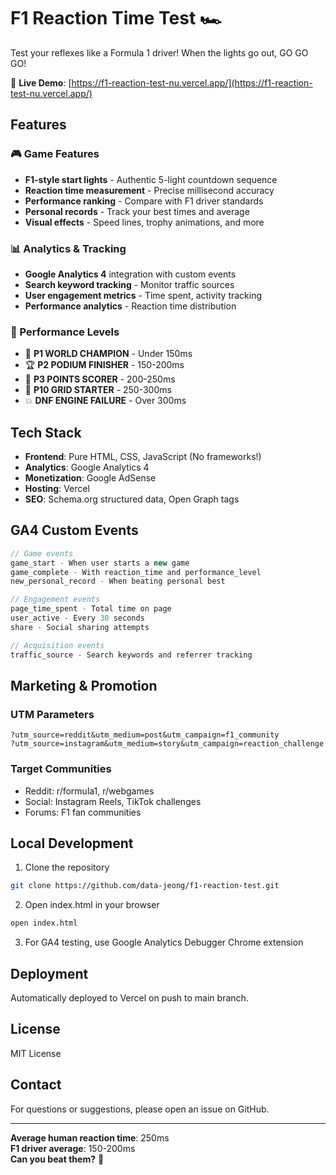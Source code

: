 # F1 Reaction Time Test 🏎️

Test your reflexes like a Formula 1 driver! When the lights go out, GO GO GO!

🔗 **Live Demo**: [https://f1-reaction-test-nu.vercel.app/](https://f1-reaction-test-nu.vercel.app/)

## Features

### 🎮 Game Features
- **F1-style start lights** - Authentic 5-light countdown sequence
- **Reaction time measurement** - Precise millisecond accuracy
- **Performance ranking** - Compare with F1 driver standards
- **Personal records** - Track your best times and average
- **Visual effects** - Speed lines, trophy animations, and more

### 📊 Analytics & Tracking
- **Google Analytics 4** integration with custom events
- **Search keyword tracking** - Monitor traffic sources
- **User engagement metrics** - Time spent, activity tracking
- **Performance analytics** - Reaction time distribution

### 🎯 Performance Levels
- 👑 **P1 WORLD CHAMPION** - Under 150ms
- 🏆 **P2 PODIUM FINISHER** - 150-200ms
- 🎯 **P3 POINTS SCORER** - 200-250ms
- 🏁 **P10 GRID STARTER** - 250-300ms
- 💥 **DNF ENGINE FAILURE** - Over 300ms

## Tech Stack

- **Frontend**: Pure HTML, CSS, JavaScript (No frameworks!)
- **Analytics**: Google Analytics 4
- **Monetization**: Google AdSense
- **Hosting**: Vercel
- **SEO**: Schema.org structured data, Open Graph tags

## GA4 Custom Events

```javascript
// Game events
game_start - When user starts a new game
game_complete - With reaction_time and performance_level
new_personal_record - When beating personal best

// Engagement events  
page_time_spent - Total time on page
user_active - Every 30 seconds
share - Social sharing attempts

// Acquisition events
traffic_source - Search keywords and referrer tracking
```

## Marketing & Promotion

### UTM Parameters
```
?utm_source=reddit&utm_medium=post&utm_campaign=f1_community
?utm_source=instagram&utm_medium=story&utm_campaign=reaction_challenge
```

### Target Communities
- Reddit: r/formula1, r/webgames
- Social: Instagram Reels, TikTok challenges
- Forums: F1 fan communities

## Local Development

1. Clone the repository
```bash
git clone https://github.com/data-jeong/f1-reaction-test.git
```

2. Open index.html in your browser
```bash
open index.html
```

3. For GA4 testing, use Google Analytics Debugger Chrome extension

## Deployment

Automatically deployed to Vercel on push to main branch.

## License

MIT License

## Contact

For questions or suggestions, please open an issue on GitHub.

---

**Average human reaction time**: 250ms  
**F1 driver average**: 150-200ms  
**Can you beat them?** 🏁